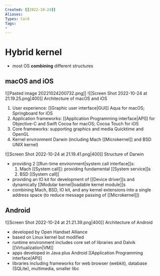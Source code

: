 ```yaml
---
Created: [[2022-10-24]]
Aliases: 
Types: Card
Tags: 
- 
---
```

# Hybrid kernel
- most OS **combining** different structures
## macOS and iOS
![[Pasted image 20221024200732.png]]
![[Screen Shot 2022-10-24 at 21.19.25.png|400]]
Architecture of macOS and iOS
1. User experience: 
   [[Graphic user interface|GUI]]
   Aqua for macOS; Springboard for iOS
2. Application frameworks: 
   [[Application Programming interface|API]] for Objective-C and Swift
   Cocoa for macOS; Cocoa Touch for iOS
3. Core frameworks: 
   supporting graphics and media
   Quicktime and OpenGL
4. Kernel environment
   Darwin (including Mach [[Microkernel]] and BSD UNIX kernel)

![[Screen Shot 2022-10-24 at 21.19.41.png|400]]
Structure of Darwin
- providing 2 [[Run-time environment|system call interface]]s: 
	1. Mach [[System call]]: providing fundamental [[System service]]s
	2. BSD [[System call]]
- providing an IO kit for development of [[Device driver]]s and dynamically [[Modular kernel|loadable kernel module]]s
- combining Mach, BSD, IO kit, and any kernel extensions into a single address space (to reduce message passing of [[Microkernel]])

## Android
![[Screen Shot 2022-10-24 at 21.21.39.png|400]]
Architecture of Android
- developed by Open Handset Alliance
- based on Linux kernel but modified
- runtime environment includes core set of libraries and Dalvik [[Virtualization|VM]]
- apps developed in Java plus Android [[Application Programming interface|API]]
- libraries including frameworks for web browser (webkit), database (SQLite), multimedia, smaller libc
